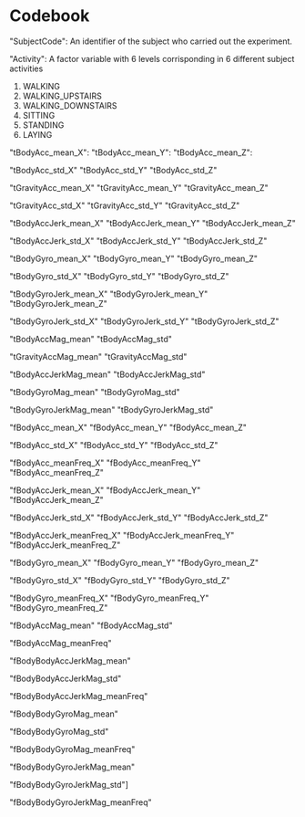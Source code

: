 Codebook
==================


"SubjectCode": An identifier of the subject who carried out the experiment.

"Activity": A factor variable with 6 levels corrisponding in 6 different subject activities 
1. WALKING
2. WALKING_UPSTAIRS
3. WALKING_DOWNSTAIRS
4. SITTING
5. STANDING
6. LAYING

"tBodyAcc_mean_X":
"tBodyAcc_mean_Y":
"tBodyAcc_mean_Z":

"tBodyAcc_std_X"
"tBodyAcc_std_Y"
"tBodyAcc_std_Z"

"tGravityAcc_mean_X"
"tGravityAcc_mean_Y"
"tGravityAcc_mean_Z"

"tGravityAcc_std_X"
"tGravityAcc_std_Y"
"tGravityAcc_std_Z"

"tBodyAccJerk_mean_X"
"tBodyAccJerk_mean_Y"
"tBodyAccJerk_mean_Z"

"tBodyAccJerk_std_X"
"tBodyAccJerk_std_Y"
"tBodyAccJerk_std_Z"

"tBodyGyro_mean_X"
"tBodyGyro_mean_Y"
"tBodyGyro_mean_Z"

"tBodyGyro_std_X"
"tBodyGyro_std_Y"
"tBodyGyro_std_Z"

"tBodyGyroJerk_mean_X"
"tBodyGyroJerk_mean_Y"
"tBodyGyroJerk_mean_Z"

"tBodyGyroJerk_std_X"
"tBodyGyroJerk_std_Y"
"tBodyGyroJerk_std_Z"

"tBodyAccMag_mean"
"tBodyAccMag_std"

"tGravityAccMag_mean"
"tGravityAccMag_std"

"tBodyAccJerkMag_mean"
"tBodyAccJerkMag_std"

"tBodyGyroMag_mean"
"tBodyGyroMag_std"

"tBodyGyroJerkMag_mean"
"tBodyGyroJerkMag_std"

"fBodyAcc_mean_X"
"fBodyAcc_mean_Y"
"fBodyAcc_mean_Z"

"fBodyAcc_std_X"
"fBodyAcc_std_Y"
"fBodyAcc_std_Z"

"fBodyAcc_meanFreq_X"
"fBodyAcc_meanFreq_Y"
"fBodyAcc_meanFreq_Z"

"fBodyAccJerk_mean_X"
"fBodyAccJerk_mean_Y"
"fBodyAccJerk_mean_Z"

"fBodyAccJerk_std_X"
"fBodyAccJerk_std_Y"
"fBodyAccJerk_std_Z"

"fBodyAccJerk_meanFreq_X"
"fBodyAccJerk_meanFreq_Y"
"fBodyAccJerk_meanFreq_Z"

"fBodyGyro_mean_X"
"fBodyGyro_mean_Y"
"fBodyGyro_mean_Z"

"fBodyGyro_std_X"
"fBodyGyro_std_Y"
"fBodyGyro_std_Z"

"fBodyGyro_meanFreq_X"
"fBodyGyro_meanFreq_Y"
"fBodyGyro_meanFreq_Z"

"fBodyAccMag_mean"
"fBodyAccMag_std"

"fBodyAccMag_meanFreq"

"fBodyBodyAccJerkMag_mean"

"fBodyBodyAccJerkMag_std"

"fBodyBodyAccJerkMag_meanFreq"

"fBodyBodyGyroMag_mean"

"fBodyBodyGyroMag_std"

"fBodyBodyGyroMag_meanFreq"

"fBodyBodyGyroJerkMag_mean"

"fBodyBodyGyroJerkMag_std"]

"fBodyBodyGyroJerkMag_meanFreq"
